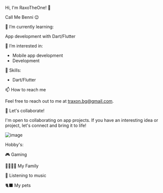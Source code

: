 Hi, I'm RaxoTheOne! 👋

Call Me Benni 😉

🌱 I’m currently learning:

App development with Dart/Flutter

👀 I’m interested in:

- Mobile app development
- Development

💼 Skills:

- Dart/Flutter

📫 How to reach me

Feel free to reach out to me at traxon.bg@gmail.com.

🚀 Let's collaborate!

I'm open to collaborating on app projects. If you have an interesting idea or project, let's connect and bring it to life!

![image](https://github.com/RaxoTheOne/RaxoTheOne/assets/146965063/3f03a90b-3161-4efb-b4a0-6614d77df06e)


Hobby's:

🎮 Gaming

👨‍👩‍👧‍👧 My Family

🎵 Listening to music

🐈‍⬛ My pets


<!---
RaxoTheOne/RaxoTheOne is a ✨ special ✨ repository because its `README.md` (this file) appears on your GitHub profile.
You can click the Preview link to take a look at your changes.
--->

